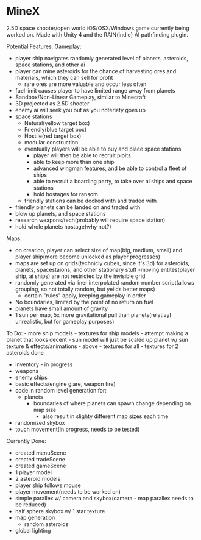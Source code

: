 MineX
=====

2.5D space shooter/open world iOS/OSX/Windows game currently being worked on. Made with Unity 4 and the RAIN{indie} AI pathfinding plugin.


Potential Features:
Gameplay:
  - player ship navigates randomly generated level of planets, asteroids, space stations, and other ai
  - player can mine asteroids for the chance of harvesting ores and materials, which they can sell for profit
    - rare ores are more valuable and occur less often
  - fuel limit causes player to have limited range away from planets
  - Sandbox/Non-Linear Gameplay, similar to Minecraft
  - 3D projected as 2.5D shooter
  - enemy ai will seek you out as you noteriety goes up
  - space stations
    - Netural(yellow target box)
    - Friendly(blue target box)
    - Hostile(red target box)
    - modular construction
    - eventually players will be able to buy and place space stations
      - player will then be able to recruit piolts
      - able to keep more than one ship
      - advanced wingman features, and be able to control a fleet of ships
      - able to recruit a boarding party, to take over ai ships and space stations
      - hold hostages for ransom
    - friendly stations can be docked with and traded with
  - friendly planets can be landed on and traded with
  - blow up planets, and space stations
  - research weapons/tech(probably will require space station)
  - hold whole planets hostage(why not?)


Maps:
  - on creation, player can select size of map(big, medium, small) and player ship(more become unlocked as player progresses)
  - maps are set up on grids(technicly cubes, since it's 3d) for asteroids, planets, spacestaions, and other stationary stuff
    -moving entites(player ship, ai ships) are not restricted by the invisible grid
  - randomly generated via liner interpolated random number script(allows grouping, so not totally random, but yeilds better maps)
    - certain "rules" apply, keeping gameplay in order
  - No boundaries, limited by the point of no return on fuel
  - planets have small amount of gravity
  - 1 sun per map, 5x more gravitational pull than planets(relativyl unrealistic, but for gameplay purposes)

To Do:
    - more ship models
    - textures for ship models
    - attempt making a planet that looks decent
    - sun model will just be scaled up planet w/ sun texture & effects/animations - above
    - textures for all - textures for 2 asteroids done
  - inventory - in progress
  - weapons
  - enemy ships
  - basic effects(engine glare, weapon fire)
  - code in random level generation for:
    - planets
      - boundaries of where planets can spawn change depending on map size
        - also result in slighty different map sizes each time
  - randomized skybox
  - touch movement(in progress, needs to be tested)

Currently Done:
  - created menuScene
  - created tradeScene
  - created gameScene
  - 1 player model
  - 2 asteroid models
  - player ship follows mouse
  - player movement(needs to be worked on)
  - simple parallex w/ camera and skybox(camera - map parallex needs to be reduced)
  - half sphere skybox w/ 1 star texture
  - map generation
    - random asteroids
  - global lighting
